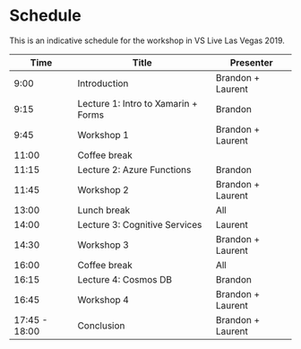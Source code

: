 # Schedule

This is an indicative schedule for the workshop in VS Live Las Vegas 2019.

__Time__ | __Title__ | __Presenter__
---------|------|----------
9:00 | Introduction | Brandon + Laurent
9:15 | Lecture 1: Intro to Xamarin + Forms | Brandon
9:45 | Workshop 1 | Brandon + Laurent
11:00 | Coffee break
11:15 | Lecture 2: Azure Functions | Brandon
11:45 | Workshop 2 | Brandon + Laurent
13:00 | Lunch break | All
14:00 | Lecture 3: Cognitive Services | Laurent
14:30 | Workshop 3 | Brandon + Laurent
16:00 | Coffee break | All
16:15 | Lecture 4: Cosmos DB | Brandon
16:45 | Workshop 4 | Brandon + Laurent
17:45 - 18:00 | Conclusion | Brandon + Laurent
